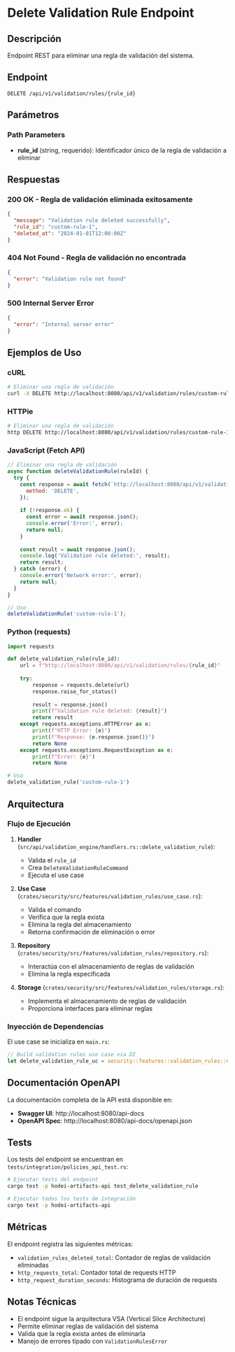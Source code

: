# Delete Validation Rule Endpoint

## Descripción

Endpoint REST para eliminar una regla de validación del sistema.

## Endpoint

```
DELETE /api/v1/validation/rules/{rule_id}
```

## Parámetros

### Path Parameters

- **rule_id** (string, requerido): Identificador único de la regla de validación a eliminar

## Respuestas

### 200 OK - Regla de validación eliminada exitosamente

```json
{
  "message": "Validation rule deleted successfully",
  "rule_id": "custom-rule-1",
  "deleted_at": "2024-01-01T12:00:00Z"
}
```

### 404 Not Found - Regla de validación no encontrada

```json
{
  "error": "Validation rule not found"
}
```

### 500 Internal Server Error

```json
{
  "error": "Internal server error"
}
```

## Ejemplos de Uso

### cURL

```bash
# Eliminar una regla de validación
curl -X DELETE http://localhost:8080/api/v1/validation/rules/custom-rule-1
```

### HTTPie

```bash
# Eliminar una regla de validación
http DELETE http://localhost:8080/api/v1/validation/rules/custom-rule-1
```

### JavaScript (Fetch API)

```javascript
// Eliminar una regla de validación
async function deleteValidationRule(ruleId) {
  try {
    const response = await fetch(`http://localhost:8080/api/v1/validation/rules/${ruleId}`, {
      method: 'DELETE',
    });
    
    if (!response.ok) {
      const error = await response.json();
      console.error('Error:', error);
      return null;
    }
    
    const result = await response.json();
    console.log('Validation rule deleted:', result);
    return result;
  } catch (error) {
    console.error('Network error:', error);
    return null;
  }
}

// Uso
deleteValidationRule('custom-rule-1');
```

### Python (requests)

```python
import requests

def delete_validation_rule(rule_id):
    url = f"http://localhost:8080/api/v1/validation/rules/{rule_id}"
    
    try:
        response = requests.delete(url)
        response.raise_for_status()
        
        result = response.json()
        print(f"Validation rule deleted: {result}")
        return result
    except requests.exceptions.HTTPError as e:
        print(f"HTTP Error: {e}")
        print(f"Response: {e.response.json()}")
        return None
    except requests.exceptions.RequestException as e:
        print(f"Error: {e}")
        return None

# Uso
delete_validation_rule('custom-rule-1')
```

## Arquitectura

### Flujo de Ejecución

1. **Handler** (`src/api/validation_engine/handlers.rs::delete_validation_rule`):
   - Valida el `rule_id`
   - Crea `DeleteValidationRuleCommand`
   - Ejecuta el use case

2. **Use Case** (`crates/security/src/features/validation_rules/use_case.rs`):
   - Valida el comando
   - Verifica que la regla exista
   - Elimina la regla del almacenamiento
   - Retorna confirmación de eliminación o error

3. **Repository** (`crates/security/src/features/validation_rules/repository.rs`):
   - Interactúa con el almacenamiento de reglas de validación
   - Elimina la regla especificada

4. **Storage** (`crates/security/src/features/validation_rules/storage.rs`):
   - Implementa el almacenamiento de reglas de validación
   - Proporciona interfaces para eliminar reglas

### Inyección de Dependencias

El use case se inicializa en `main.rs`:

```rust
// Build validation rules use case via DI
let delete_validation_rule_uc = security::features::validation_rules::di::make_use_case();
```

## Documentación OpenAPI

La documentación completa de la API está disponible en:

- **Swagger UI**: http://localhost:8080/api-docs
- **OpenAPI Spec**: http://localhost:8080/api-docs/openapi.json

## Tests

Los tests del endpoint se encuentran en `tests/integration/policies_api_test.rs`:

```bash
# Ejecutar tests del endpoint
cargo test -p hodei-artifacts-api test_delete_validation_rule

# Ejecutar todos los tests de integración
cargo test -p hodei-artifacts-api
```

## Métricas

El endpoint registra las siguientes métricas:

- `validation_rules_deleted_total`: Contador de reglas de validación eliminadas
- `http_requests_total`: Contador total de requests HTTP
- `http_request_duration_seconds`: Histograma de duración de requests

## Notas Técnicas

- El endpoint sigue la arquitectura VSA (Vertical Slice Architecture)
- Permite eliminar reglas de validación del sistema
- Valida que la regla exista antes de eliminarla
- Manejo de errores tipado con `ValidationRulesError`
